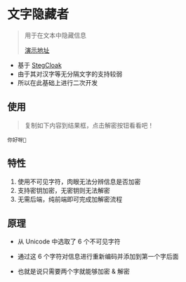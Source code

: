 # 文字隐藏者

> 用于在文本中隐藏信息
> 
> [演示地址](http://tool.fzf404.art/hide/)

- 基于 [StegCloak](https://github.com/KuroLabs/stegcloak)
- 由于其对汉字等无分隔文字的支持较弱
- 所以在此基础上进行二次开发



## 使用
 
> 复制如下内容到结果框，点击解密按钮看看吧！
> 
> 

```
你⁤‍⁡⁢⁡⁢‌⁡‌⁡‌‍⁢⁡‌⁢⁣‍⁡‌‍‌‍⁤⁢‍⁢‌‍⁡‍⁢‌⁡⁤⁤‌‍⁡‍⁢⁣‌⁡⁢‌⁢‍⁡⁢‌⁣⁢‌⁤⁢‍⁡‍‍⁣‍⁣⁡‍⁡⁢⁡‌⁡‌⁡‍⁡‍‌⁢‍‍‍⁢‍⁣⁡‍⁡‍⁡⁢‍⁢‌‍⁢‍‍⁡⁢⁡‌⁤‍⁣‌⁢‍⁣‌⁡⁢⁡‌⁢‌⁢⁡⁢⁡⁢‍⁢好呀👋
```

## 特性

1. 使用不可见字符，肉眼无法分辨信息是否加密
2. 支持密钥加密，无密钥则无法解密
3. 无需后端，纯前端即可完成加解密流程
## 原理

- 从 Unicode 中选取了 6 个不可见字符

- 通过这 6 个字符对信息进行重新编码并添加到第一个字后面

- 也就是说只需要两个字就能够加密 & 解密
